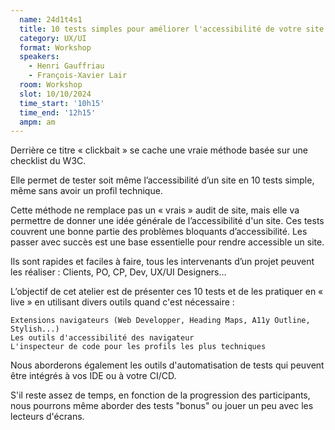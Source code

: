 ```yaml
---
  name: 24d1t4s1
  title: 10 tests simples pour améliorer l'accessibilité de votre site
  category: UX/UI
  format: Workshop
  speakers: 
    - Henri Gauffriau
    - François-Xavier Lair
  room: Workshop
  slot: 10/10/2024
  time_start: '10h15'
  time_end: '12h15'
  ampm: am
---
```

Derrière ce titre « clickbait » se cache une vraie méthode basée sur une checklist du W3C.

Elle permet de tester soit même l’accessibilité d’un site en 10 tests simple, même sans avoir un profil technique.

Cette méthode ne remplace pas un « vrais » audit de site, mais elle va permettre de donner une idée générale de l’accessibilité d'un site. Ces tests couvrent une bonne partie des problèmes bloquants d’accessibilité. Les passer avec succès est une base essentielle pour rendre accessible un site.

Ils sont rapides et faciles à faire, tous les intervenants d’un projet peuvent les réaliser : Clients, PO, CP, Dev, UX/UI Designers…

L’objectif de cet atelier est de présenter ces 10 tests et de les pratiquer en « live » en utilisant divers outils quand c'est nécessaire :

    Extensions navigateurs (Web Developper, Heading Maps, A11y Outline, Stylish...)
    Les outils d'accessibilité des navigateur
    L'inspecteur de code pour les profils les plus techniques

Nous aborderons également les outils d'automatisation de tests qui peuvent être intégrés à vos IDE ou à votre CI/CD.

S'il reste assez de temps, en fonction de la progression des participants, nous pourrons même aborder des tests "bonus" ou jouer un peu avec les lecteurs d'écrans.
